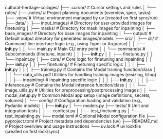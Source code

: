 cultural-heritage-collages/
├── .cursor/                 # Cursor settings and rules
│   └── rules/
├── .notes/                  # Project planning documents (overview, spec, tasks)
├── .venv/                   # Virtual environment managed by uv (created on first sync/run)
├── data/
│   ├── input_images/        # Directory for user-provided images for finetuning
│   ├── masks/               # Directory for mask images for inpainting
│   ├── base_images/         # Directory for base images for inpainting
│   └── output/              # Default output directory for generated images/models
├── src/
│   ├── cli/                 # Command-line interface logic (e.g., using Typer or Argparse)
│   │   ├── __init__.py
│   │   └── main.py          # Main CLI entry point
│   │   └── commands/        # Subcommands (finetune, inpaint)
│   │       ├── __init__.py
│   │       ├── finetune.py
│   │       └── inpaint.py
│   ├── core/                # Core logic for finetuning and inpainting
│   │   ├── __init__.py
│   │   ├── finetuning/      # Finetuning specific logic
│   │   │   ├── __init__.py
│   │   │   ├── training.py  # Contains the Modal training function/class
│   │   │   └── data_utils.py# Utilities for handling training images (resizing, tiling)
│   │   ├── inpainting/      # Inpainting specific logic
│   │   │   ├── __init__.py
│   │   │   ├── inference.py # Contains the Modal inference function/class
│   │   │   └── image_utils.py # Utilities for preprocessing/postprocessing images
│   │   └── modal_setup.py   # Common Modal app setup (image definitions, secrets, volumes)
│   └── config/              # Configuration loading and validation (e.g., Pydantic models)
│       ├── __init__.py
│       └── models.py
├── tests/                   # Unit and integration tests
│   ├── conftest.py
│   ├── test_finetuning.py
│   └── test_inpainting.py
├── modal.toml               # Optional Modal configuration file
├── pyproject.toml           # Project metadata and dependencies (uv)
├── README.md                # Project overview and usage instructions
└── uv.lock                  # uv lockfile (created on first lock/sync) 